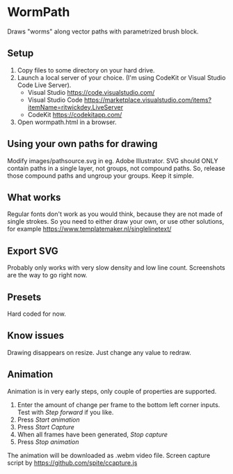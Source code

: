 # WormPath
 Draws "worms" along vector paths with parametrized brush block.

## Setup
 1. Copy files to some directory on your hard drive. 
 2. Launch a local server of your choice. (I'm using CodeKit or Visual Studio Code Live Server). 
    - Visual Studio https://code.visualstudio.com/  
    - Visual Studio Code https://marketplace.visualstudio.com/items?itemName=ritwickdey.LiveServer
    - CodeKit https://codekitapp.com/
 3. Open wormpath.html in a browser.

## Using your own paths for drawing 
 Modify images/pathsource.svg in eg. Adobe Illustrator. SVG should ONLY contain paths in a single layer, not groups, not compound paths. So, release those compound paths and ungroup your groups. Keep it simple.

## What works
 Regular fonts don't work as you would think, because they are not made of single strokes. So you need to either draw your own, or use other solutions, for example https://www.templatemaker.nl/singlelinetext/

## Export SVG
 Probably only works with very slow density and low line count. Screenshots are the way to go right now.

## Presets
 Hard coded for now.

## Know issues
 Drawing disappears on resize. Just change any value to redraw.

## Animation
 Animation is in very early steps, only couple of properties are supported. 
 1. Enter the amount of change per frame to the bottom left corner inputs. Test with *Step forward* if you like.
 2. Press *Start animation*
 3. Press *Start Capture*
 4. When all frames have been generated, *Stop capture*
 5. Press *Stop animation*

 The animation will be downloaded as .webm video file.
 Screen capture script by https://github.com/spite/ccapture.js
